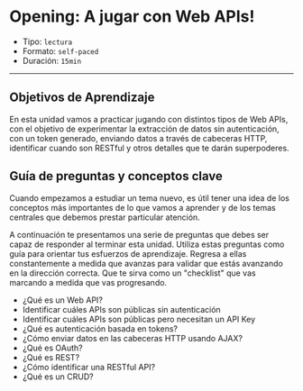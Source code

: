 # Opening: A jugar con Web APIs!

- Tipo: `lectura`
- Formato: `self-paced`
- Duración: `15min`

***

## Objetivos de Aprendizaje

En esta unidad vamos a practicar jugando con distintos tipos de Web APIs, con el 
objetivo de experimentar la extracción de datos sin autenticación, con un token
generado, enviando datos a través de cabeceras HTTP, identificar cuando son 
RESTful y otros detalles que te darán superpoderes.

## Guía de preguntas y conceptos clave

Cuando empezamos a estudiar un tema nuevo, es útil tener una idea de los
conceptos más importantes de lo que vamos a aprender y de los temas centrales
que debemos prestar particular atención.

A continuación te presentamos una serie de preguntas que debes ser capaz de
responder al terminar esta unidad. Utiliza estas preguntas como guía para
orientar tus esfuerzos de aprendizaje. Regresa a ellas constantemente a
medida que avanzas para validar que estás avanzando en la dirección correcta.
Que te sirva como un "checklist" que vas marcando a medida que vas progresando.

- ¿Qué es un Web API?
- Identificar cuáles APIs son públicas sin autenticación
- Identificar cuáles APIs son públicas pero necesitan un API Key
- ¿Qué es autenticación basada en tokens?
- ¿Cómo enviar datos en las cabeceras HTTP usando AJAX?
- ¿Qué es OAuth?
- ¿Qué es REST?
- ¿Cómo identificar una RESTful API?
- ¿Qué es un CRUD?